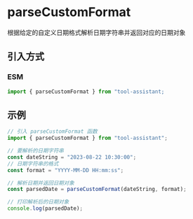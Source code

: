 # parseCustomFormat

根据给定的自定义日期格式解析日期字符串并返回对应的日期对象

## 引入方式

<!-- ### CJS

```javascript
const { parseCustomFormat } = require("tool-assistant");
``` -->

### ESM

```javascript
import { parseCustomFormat } from "tool-assistant;
```

## 示例

```javascript
// 引入 parseCustomFormat 函数
import { parseCustomFormat } from "tool-assistant";

// 要解析的日期字符串
const dateString = "2023-08-22 10:30:00";
// 日期字符串的格式
const format = "YYYY-MM-DD HH:mm:ss";

// 解析日期并返回日期对象
const parsedDate = parseCustomFormat(dateString, format);

// 打印解析后的日期对象
console.log(parsedDate);
```
